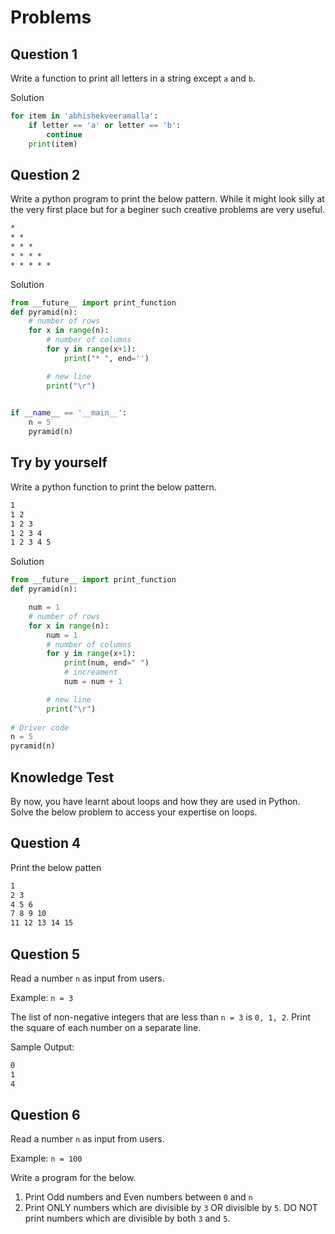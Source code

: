 # Problems

## Question 1

Write a function to print all letters in a string except `a` and `b`.

Solution

```python
for item in 'abhishekveeramalla':
    if letter == 'a' or letter == 'b':
        continue
    print(item)
```

## Question 2

Write a python program to print the below pattern. While it might look silly at the very first place but for a beginer such creative problems are very useful.

```txt
* 
* * 
* * * 
* * * * 
* * * * * 
```

Solution

```python
from __future__ import print_function
def pyramid(n):
    # number of rows
    for x in range(n):
        # number of columns
        for y in range(x+1):
            print("* ", end='')

        # new line
        print("\r")
 

if __name__ == '__main__':
    n = 5
    pyramid(n)
```

## Try by yourself

Write a python function to print the below pattern.

```txt
1 
1 2 
1 2 3 
1 2 3 4 
1 2 3 4 5 
```

Solution

```python
from __future__ import print_function
def pyramid(n):

    num = 1
    # number of rows
    for x in range(n):
        num = 1
        # number of columns
        for y in range(x+1):
            print(num, end=" ")
            # increament
            num = num + 1

        # new line
        print("\r")
 
# Driver code
n = 5
pyramid(n)
```

## Knowledge Test

By now, you have learnt about loops and how they are used in Python. Solve the below problem to access your expertise on loops.

## Question 4

Print the below patten

```txt
1 
2 3 
4 5 6 
7 8 9 10 
11 12 13 14 15 
```

## Question 5

Read a number `n` as input from users.  

Example: `n = 3`

The list of non-negative integers that are less than `n = 3`  is `0, 1, 2`. Print the square of each number on a separate line.

Sample Output:

```txt
0 
1
4
```

## Question 6

Read a number `n` as input from users.  

Example: `n = 100`

Write a program for the below.

1. Print Odd numbers and Even numbers between `0` and `n`
2. Print ONLY numbers which are divisible by `3` OR divisible by `5`. DO NOT print numbers which are divisible by both `3` and `5`.

